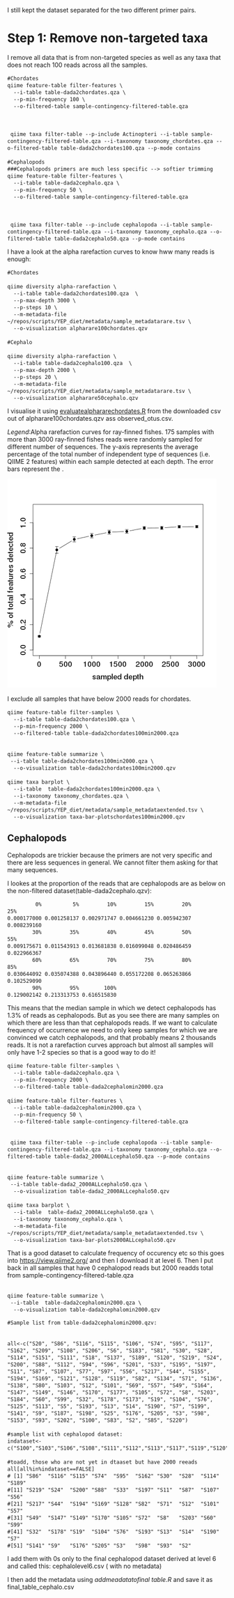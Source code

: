 I still kept the dataset separated for the two different primer pairs.

# Step 1: Remove non-targeted taxa

I remove all data that is from non-targeted species as well as any taxa that does not reach 100 reads across all the samples.




```
#Chordates
qiime feature-table filter-features \
  --i-table table-dada2chordates.qza \
  --p-min-frequency 100 \
  --o-filtered-table sample-contingency-filtered-table.qza



 qiime taxa filter-table --p-include Actinopteri --i-table sample-contingency-filtered-table.qza --i-taxonomy taxonomy_chordates.qza --o-filtered-table table-dada2chordates100.qza --p-mode contains

#Cephalopods
###Cephalopods primers are much less specific --> softier trimming
qiime feature-table filter-features \
  --i-table table-dada2cephalo.qza \
  --p-min-frequency 50 \
  --o-filtered-table sample-contingency-filtered-table.qza



 qiime taxa filter-table --p-include cephalopoda --i-table sample-contingency-filtered-table.qza --i-taxonomy taxonomy_cephalo.qza --o-filtered-table table-dada2cephalo50.qza --p-mode contains
```

I have a look at the alpha rarefaction curves to know hww many reads is enough:


```
#Chordates

qiime diversity alpha-rarefaction \
  --i-table table-dada2chordates100.qza  \
  --p-max-depth 3000 \
  --p-steps 10 \
  --m-metadata-file  ~/repos/scripts/YEP_diet/metadata/sample_metadatarare.tsv \
  --o-visualization alpharare100chordates.qzv

#Cephalo

qiime diversity alpha-rarefaction \
  --i-table table-dada2cephalo100.qza  \
  --p-max-depth 2000 \
  --p-steps 20 \
  --m-metadata-file  ~/repos/scripts/YEP_diet/metadata/sample_metadatarare.tsv \
  --o-visualization alpharare50cephalo.qzv
```
I visualise it using [evaluatealphararechordates.R](evaluatealphararechordates.R]) from the downloaded csv out of  alpharare100chordates.qzv ass observed_otus.csv.

*Legend*:Alpha rarefaction curves for ray-finned fishes. 175 samples with more than 3000 ray-finned fishes reads were randomly sampled for different number of sequences. The y-axis represents the average percentage of the total number of independent type of sequences (i.e. QIIME 2 features) within each sample detected at each depth. The error bars represent the .

![output/sampled_alpha_chordates.png](output/sampled_alpha_chordates.png)

I exclude all samples that have below 2000 reads for chordates. 

```
qiime feature-table filter-samples \
  --i-table table-dada2chordates100.qza \
  --p-min-frequency 2000 \
  --o-filtered-table table-dada2chordates100min2000.qza


qiime feature-table summarize \
 --i-table table-dada2chordates100min2000.qza \
  --o-visualization table-dada2chordates100min2000.qzv

qiime taxa barplot \
  --i-table  table-dada2chordates100min2000.qza \
  --i-taxonomy taxonomy_chordates.qza \
  --m-metadata-file ~/repos/scripts/YEP_diet/metadata/sample_metadataextended.tsv \
  --o-visualization taxa-bar-plotschordates100min2000.qzv
```


## Cephalopods 

Cephalopods are trickier because the primers are not very specific and there are less sequences in general. We cannot filter them asking for that many sequences.

I lookes at the proportion of the reads that are cephalopods are as below on the non-filtered dataset(table-dada2cephalo.qzv):

```
         0%          5%         10%         15%         20%         25%
0.000177000 0.001258137 0.002971747 0.004661230 0.005942307 0.008239160
        30%         35%         40%         45%         50%         55%
0.009175671 0.011543913 0.013681838 0.016099048 0.020486459 0.022966367
        60%         65%         70%         75%         80%         85%
0.030644092 0.035074388 0.043896440 0.055172208 0.065263866 0.102529090
        90%         95%        100%
0.129002142 0.213313753 0.616515830
```

This means that the median sample in which we detect cephalopods has 1.3% of reads as cephalopods. But as you see there are many samples on which there are less than that cephalopods reads. If we want to calculate frequency of occurrence we need to only keep samples for which we are convinced we catch cephalopods, and that probably means 2 thousands reads. It is not a rarefaction curves approach but almost all samples will only have 1-2 species so that is a good way to do it!




```
qiime feature-table filter-samples \
  --i-table table-dada2cephalo.qza \
  --p-min-frequency 2000 \
  --o-filtered-table table-dada2cephalomin2000.qza

qiime feature-table filter-features \
  --i-table table-dada2cephalomin2000.qza \
  --p-min-frequency 50 \
  --o-filtered-table sample-contingency-filtered-table.qza


 qiime taxa filter-table --p-include cephalopoda --i-table sample-contingency-filtered-table.qza --i-taxonomy taxonomy_cephalo.qza --o-filtered-table table-dada2_2000ALLcephalo50.qza --p-mode contains


qiime feature-table summarize \
 --i-table table-dada2_2000ALLcephalo50.qza \
  --o-visualization table-dada2_2000ALLcephalo50.qzv

qiime taxa barplot \
  --i-table  table-dada2_2000ALLcephalo50.qza \
  --i-taxonomy taxonomy_cephalo.qza \
  --m-metadata-file ~/repos/scripts/YEP_diet/metadata/sample_metadataextended.tsv \
  --o-visualization taxa-bar-plots2000ALLcephalo50.qzv
```

That is a good dataset to calculate frequency of occurency etc so this goes into https://view.qiime2.org/ and then I download it at level 6. Then I put back in all samples that have 0 cephalopod reads but 2000 readds total from 
sample-contingency-filtered-table.qza


```

qiime feature-table summarize \
 --i-table  table-dada2cephalomin2000.qza \
  --o-visualization table-dada2cephalomin2000.qzv
```


```
#Sample list from table-dada2cephalomin2000.qzv:


all<-c("S20", "S86", "S116", "S115", "S106", "S74", "S95", "S117", "S162", "S209", "S108", "S206", "S6", "S183", "S81", "S30", "S28", "S114", "S151", "S111", "S18", "S137", "S189", "S120", "S219", "S24", "S200", "S88", "S112", "S94", "S96", "S201", "S33", "S195", "S197", "S11", "S87", "S107", "S77", "S97", "S56", "S217", "S44", "S155", "S194", "S169", "S121", "S128", "S119", "S82", "S134", "S71", "S136", "S138", "S80", "S103", "S12", "S101", "S69", "S57", "S49", "S164", "S147", "S149", "S146", "S170", "S177", "S105", "S72", "S8", "S203", "S184", "S60", "S99", "S32", "S178", "S173", "S19", "S104", "S76", "S125", "S113", "S5", "S193", "S13", "S14", "S190", "S7", "S199", "S141", "S9", "S187", "S198", "S25", "S176", "S205", "S3", "S98", "S153", "S93", "S202", "S100", "S83", "S2", "S85", "S220")

#sample list with cephalopod dataset:
indataset<-c("S100","S103","S106","S108","S111","S112","S113","S117","S119","S120","S121","S125","S134","S136","S137","S138","S146","S151","S153","S155","S164","S173","S177","S18","S183","S184","S187","S195","S198","S199","S20","S201","S202","S206","S209","S220","S25","S5","S6","S69","S77","S80","S81","S83","S85","S94","S96","S97")

#toadd, those who are not yet in dtaaset but have 2000 reeads
all[all%in%indataset==FALSE]
# [1] "S86"  "S116" "S115" "S74"  "S95"  "S162" "S30"  "S28"  "S114" "S189"
#[11] "S219" "S24"  "S200" "S88"  "S33"  "S197" "S11"  "S87"  "S107" "S56"
#[21] "S217" "S44"  "S194" "S169" "S128" "S82"  "S71"  "S12"  "S101" "S57"
#[31] "S49"  "S147" "S149" "S170" "S105" "S72"  "S8"   "S203" "S60"  "S99"
#[41] "S32"  "S178" "S19"  "S104" "S76"  "S193" "S13"  "S14"  "S190" "S7"
#[51] "S141" "S9"   "S176" "S205" "S3"   "S98"  "S93"  "S2"
```

I add them with 0s only to the final cephalopod dataset derived at level 6 and called this: cephalolevel6.csv ( with no metadata)

I then add the metadata using *addmeadatatofinal table.R* and save it as final_table_cephalo.csv


